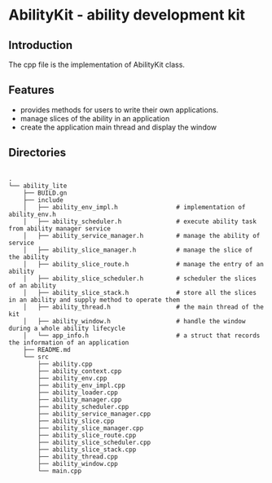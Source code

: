 # AbilityKit - ability development kit

## Introduction

The cpp file is the implementation of AbilityKit class.

## Features

- provides methods for users to write their own applications.
- manage slices of the ability in an application
- create the application main thread and display the window

## Directories

```

.
└── ability_lite
    ├── BUILD.gn
    ├── include
    │   ├── ability_env_impl.h                # implementation of ability_env.h
    │   ├── ability_scheduler.h               # execute ability task from ability manager service
    │   ├── ability_service_manager.h         # manage the ability of service
    │   ├── ability_slice_manager.h           # manage the slice of the ability
    │   ├── ability_slice_route.h             # manage the entry of an ability
    │   ├── ability_slice_scheduler.h         # scheduler the slices of an ability
    │   ├── ability_slice_stack.h             # store all the slices in an ability and supply method to operate them
    │   ├── ability_thread.h                  # the main thread of the kit
    │   ├── ability_window.h                  # handle the window during a whole ability lifecycle
    │   └── app_info.h                        # a struct that records the information of an application
    ├── README.md
    └── src
        ├── ability.cpp
        ├── ability_context.cpp
        ├── ability_env.cpp
        ├── ability_env_impl.cpp
        ├── ability_loader.cpp
        ├── ability_manager.cpp
        ├── ability_scheduler.cpp
        ├── ability_service_manager.cpp
        ├── ability_slice.cpp
        ├── ability_slice_manager.cpp
        ├── ability_slice_route.cpp
        ├── ability_slice_scheduler.cpp
        ├── ability_slice_stack.cpp
        ├── ability_thread.cpp
        ├── ability_window.cpp
        └── main.cpp

```